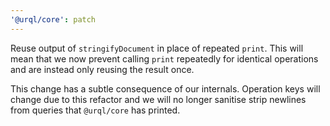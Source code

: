 ```yaml
---
'@urql/core': patch
---
```


Reuse output of `stringifyDocument` in place of repeated `print`. This will mean that we now prevent calling `print` repeatedly for identical operations and are instead only reusing the result once.

This change has a subtle consequence of our internals. Operation keys will change due to this
refactor and we will no longer sanitise strip newlines from queries that `@urql/core` has printed.
